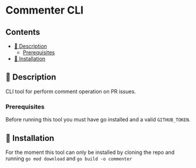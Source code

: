 <!-- omit in toc -->
# Commenter CLI

<!-- omit in toc -->
## Contents

- [📘 Description](#-description)
  - [Prerequisites](#prerequisites)
- [🚢 Installation](#-installation)

## 📘 Description

CLI tool for perform comment operation on PR issues.

### Prerequisites

Before running this tool you must have go installed and a valid `GITHUB_TOKEN`.

## 🚢 Installation

For the moment this tool can only be installed by cloning the repo and running `go mod download` and `go build -o commenter`

